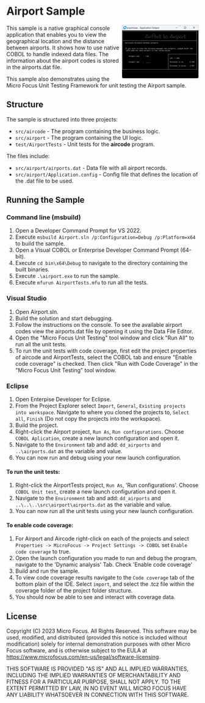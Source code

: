 # Airport Sample

<a href="https://raw.githubusercontent.com/MicroFocus/Airport-Sample/main/airport.png">
    <img src="airport.png" style="width: 201px;" align="right" alt="Airport screenshot"/>
</a>
This sample is a native graphical console application that enables you to view the geographical location and the distance between airports. It shows how to use native COBOL to handle indexed data files. The information about the airport codes is stored in the airports.dat file.

This sample also demonstrates using the Micro Focus Unit Testing Framework for unit testing the Airport sample.

## Structure
The sample is structured into three projects:
* `src/aircode` - The program containing the business logic.
* `src/airport` - The program containing the UI logic.
* `test/AirportTests` - Unit tests for the **aircode** program.

The files include:
* `src/airport/airports.dat` - Data file with all airport records.
* `src/airport/Application.config` - Config file that defines the location of the .dat file to be used.

## Running the Sample

### Command line (msbuild)
1. Open a Developer Command Prompt for VS 2022.
2. Execute `msbuild Airport.sln /p:Configuration=Debug /p:Platform=x64` to build the sample.
3. Open a Visual COBOL or Enterprise Developer Command Prompt (64-bit).
4. Execute `cd bin\x64\Debug` to navigate to the directory containing the built binaries.
5. Execute `.\airport.exe` to run the sample.
6. Execute `mfurun AirportTests.mfu` to run all the tests.

### Visual Studio
1. Open Airport.sln.
2. Build the solution and start debugging.
3. Follow the instructions on the console. To see the available airport codes view the airports.dat file by opening it using the Data File Editor.
4. Open the "Micro Focus Unit Testing" tool window and click "Run All" to run all the unit tests.
5. To run the unit tests with code coverage, first edit the project properties of aircode and AirportTests, select the COBOL tab and ensure "Enable code coverage" is checked. Then click "Run with Code Coverage" in the "Micro Focus Unit Testing" tool window.

### Eclipse

1. Open Enterpise Developer for Eclipse.
2. From the Project Explorer select `Import`, `General`, `Existing projects into workspace`. Navigate to where you cloned the projects to, `Select all`, `Finish` (Do not copy the projects into the workspace).
3. Build the project.
3. Right-click the Airport project, `Run As`, `Run configurations`. Choose `COBOL Aplication`, create a new launch configuration and open it. 
4. Navigate to the `Environment` tab and add: `dd_airports` and `..\airports.dat` as the variable and value.
5. You can now run and debug using your new launch configuration.
#### To run the unit tests:
1. Right-click the AirportTests project, `Run As`, 'Run configurations'. Choose `COBOL Unit test`, create a new launch configuration and open it.
2. Navigate to the `Environment` tab and add: `dd_airports` and `..\..\..\src\airport\airports.dat` as the variable and value.
3. You can now run all the unit tests using your new launch configuration.
#### To enable code coverage:
1. For Airport and Aircode right-click on each of the projects and select `Properties -> MicroFocus -> Project Settings -> COBOL` set `Enable code coverage` to true.
2. Open the launch configuration you made to run and debug the program, navigate to the 'Dynamic analysis' Tab. Check 'Enable code coverage'
3. Build and run the sample.
4. To view code coverage results navigate to the `Code coverage` tab of the bottom plain of the IDE. Select `import`, and select the .tcz file within the coverage folder of the project folder structure. 
5. You should now be able to see and interact with coverage data.

## License

Copyright (C) 2023 Micro Focus. All Rights Reserved.
This software may be used, modified, and distributed
(provided this notice is included without modification)
solely for internal demonstration purposes with other
Micro Focus software, and is otherwise subject to the EULA at
https://www.microfocus.com/en-us/legal/software-licensing.

THIS SOFTWARE IS PROVIDED "AS IS" AND ALL IMPLIED
WARRANTIES, INCLUDING THE IMPLIED WARRANTIES OF
MERCHANTABILITY AND FITNESS FOR A PARTICULAR PURPOSE,
SHALL NOT APPLY.
TO THE EXTENT PERMITTED BY LAW, IN NO EVENT WILL
MICRO FOCUS HAVE ANY LIABILITY WHATSOEVER IN CONNECTION
WITH THIS SOFTWARE.
